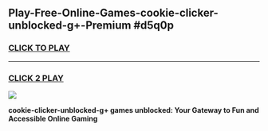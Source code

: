 
## Play-Free-Online-Games-cookie-clicker-unblocked-g+-Premium #d5q0p
<h3>
<a href="https://premium.freeplayer.one?title=cookie-clicker-unblocked-g+&ref=8M">CLICK TO PLAY</a></h3>
<hr>

<h3>
<a href="https://premium.freeplayer.one?title=cookie-clicker-unblocked-g+&ref=8M">CLICK 2 PLAY</a>
  
</h3>

<a href="https://premium.freeplayer.one?title=cookie-clicker-unblocked-g+&ref=8M"><img src="https://clearcache.store/games.png"></a>


**cookie-clicker-unblocked-g+ games unblocked: Your Gateway to Fun and Accessible Online Gaming**
